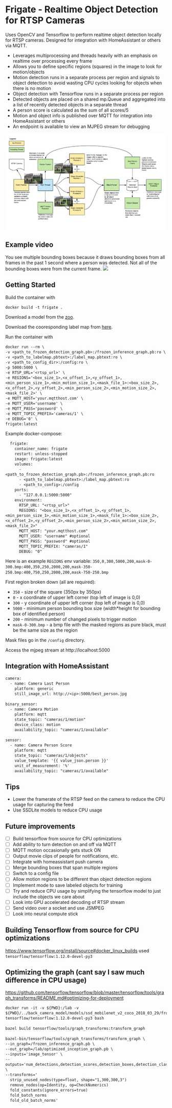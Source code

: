 # Frigate - Realtime Object Detection for RTSP Cameras
Uses OpenCV and Tensorflow to perform realtime object detection locally for RTSP cameras. Designed for integration with HomeAssistant or others via MQTT.

- Leverages multiprocessing and threads heavily with an emphasis on realtime over processing every frame
- Allows you to define specific regions (squares) in the image to look for motion/objects
- Motion detection runs in a separate process per region and signals to object detection to avoid wasting CPU cycles looking for objects when there is no motion
- Object detection with Tensorflow runs in a separate process per region
- Detected objects are placed on a shared mp.Queue and aggregated into a list of recently detected objects in a separate thread
- A person score is calculated as the sum of all scores/5
- Motion and object info is published over MQTT for integration into HomeAssistant or others
- An endpoint is available to view an MJPEG stream for debugging

![Diagram](diagram.png)

## Example video
You see multiple bounding boxes because it draws bounding boxes from all frames in the past 1 second where a person was detected. Not all of the bounding boxes were from the current frame.
[![](http://img.youtube.com/vi/nqHbCtyo4dY/0.jpg)](http://www.youtube.com/watch?v=nqHbCtyo4dY "Frigate")

## Getting Started
Build the container with
```
docker build -t frigate .
```

Download a model from the [zoo](https://github.com/tensorflow/models/blob/master/research/object_detection/g3doc/detection_model_zoo.md).

Download the cooresponding label map from [here](https://github.com/tensorflow/models/tree/master/research/object_detection/data).

Run the container with
```
docker run --rm \
-v <path_to_frozen_detection_graph.pb>:/frozen_inference_graph.pb:ro \
-v <path_to_labelmap.pbtext>:/label_map.pbtext:ro \
-v <path_to_config_dir>:/config:ro \
-p 5000:5000 \
-e RTSP_URL='<rtsp_url>' \
-e REGIONS='<box_size_1>,<x_offset_1>,<y_offset_1>,<min_person_size_1>,<min_motion_size_1>,<mask_file_1>:<box_size_2>,<x_offset_2>,<y_offset_2>,<min_person_size_2>,<min_motion_size_2>,<mask_file_2>' \
-e MQTT_HOST='your.mqtthost.com' \
-e MQTT_USER='username' \
-e MQTT_PASS='password' \
-e MQTT_TOPIC_PREFIX='cameras/1' \
-e DEBUG='0' \
frigate:latest
```

Example docker-compose:
```
  frigate:
    container_name: frigate
    restart: unless-stopped
    image: frigate:latest
    volumes:
      - <path_to_frozen_detection_graph.pb>:/frozen_inference_graph.pb:ro
      - <path_to_labelmap.pbtext>:/label_map.pbtext:ro
      - <path_to_config>:/config
    ports:
      - "127.0.0.1:5000:5000"
    environment:
      RTSP_URL: "<rtsp_url>"
      REGIONS: "<box_size_1>,<x_offset_1>,<y_offset_1>,<min_person_size_1>,<min_motion_size_1>,<mask_file_1>:<box_size_2>,<x_offset_2>,<y_offset_2>,<min_person_size_2>,<min_motion_size_2>,<mask_file_2>"
      MQTT_HOST: "your.mqtthost.com"
      MQTT_USER: "username" #optional
      MQTT_PASS: "password" #optional
      MQTT_TOPIC_PREFIX: "cameras/1"
      DEBUG: "0"
```

Here is an example `REGIONS` env variable:
`350,0,300,5000,200,mask-0-300.bmp:400,350,250,2000,200,mask-350-250.bmp:400,750,250,2000,200,mask-750-250.bmp`

First region broken down (all are required):
- `350` - size of the square (350px by 350px)
- `0` - x coordinate of upper left corner (top left of image is 0,0)
- `300` - y coordinate of upper left corner (top left of image is 0,0)
- `5000` - minimum person bounding box size (width*height for bounding box of identified person)
- `200` - minimum number of changed pixels to trigger motion
- `mask-0-300.bmp` - a bmp file with the masked regions as pure black, must be the same size as the region

Mask files go in the `/config` directory.

Access the mjpeg stream at http://localhost:5000

## Integration with HomeAssistant
```
camera:
  - name: Camera Last Person
    platform: generic
    still_image_url: http://<ip>:5000/best_person.jpg

binary_sensor:
  - name: Camera Motion
    platform: mqtt
    state_topic: "cameras/1/motion"
    device_class: motion
    availability_topic: "cameras/1/available"

sensor:
  - name: Camera Person Score
    platform: mqtt
    state_topic: "cameras/1/objects"
    value_template: '{{ value_json.person }}'
    unit_of_measurement: '%'
    availability_topic: "cameras/1/available"
```

## Tips
- Lower the framerate of the RTSP feed on the camera to reduce the CPU usage for capturing the feed
- Use SSDLite models to reduce CPU usage

## Future improvements
- [ ] Build tensorflow from source for CPU optimizations
- [ ] Add ability to turn detection on and off via MQTT
- [ ] MQTT motion occasionally gets stuck ON
- [ ] Output movie clips of people for notifications, etc.
- [ ] Integrate with homeassistant push camera
- [ ] Merge bounding boxes that span multiple regions
- [ ] Switch to a config file
- [ ] Allow motion regions to be different than object detection regions
- [ ] Implement mode to save labeled objects for training
- [ ] Try and reduce CPU usage by simplifying the tensorflow model to just include the objects we care about
- [ ] Look into GPU accelerated decoding of RTSP stream
- [ ] Send video over a socket and use JSMPEG
- [ ] Look into neural compute stick

## Building Tensorflow from source for CPU optimizations
https://www.tensorflow.org/install/source#docker_linux_builds
used `tensorflow/tensorflow:1.12.0-devel-py3`

## Optimizing the graph (cant say I saw much difference in CPU usage)
https://github.com/tensorflow/tensorflow/blob/master/tensorflow/tools/graph_transforms/README.md#optimizing-for-deployment
```
docker run -it -v ${PWD}:/lab -v ${PWD}/../back_camera_model/models/ssd_mobilenet_v2_coco_2018_03_29/frozen_inference_graph.pb:/frozen_inference_graph.pb:ro tensorflow/tensorflow:1.12.0-devel-py3 bash

bazel build tensorflow/tools/graph_transforms:transform_graph

bazel-bin/tensorflow/tools/graph_transforms/transform_graph \
--in_graph=/frozen_inference_graph.pb \
--out_graph=/lab/optimized_inception_graph.pb \
--inputs='image_tensor' \
--outputs='num_detections,detection_scores,detection_boxes,detection_classes' \
--transforms='
  strip_unused_nodes(type=float, shape="1,300,300,3")
  remove_nodes(op=Identity, op=CheckNumerics)
  fold_constants(ignore_errors=true)
  fold_batch_norms
  fold_old_batch_norms'
```